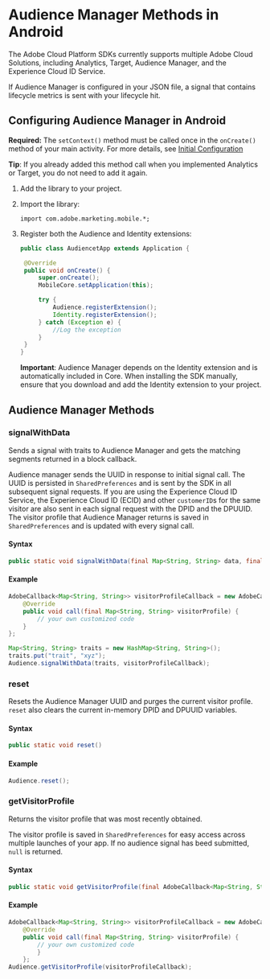 # Audience Manager Methods in Android

The Adobe Cloud Platform SDKs currently supports multiple Adobe Cloud Solutions, including Analytics, Target, Audience Manager, and the Experience Cloud ID Service.

If Audience Manager is configured in your JSON file, a signal that contains lifecycle metrics is sent with your lifecycle hit.

## Configuring Audience Manager in Android

**Required:** The `setContext()` method must be called once in the `onCreate()` method of your main activity. For more details, see [Initial Configuration](../../../client-side-information/mobile/sdk-core/configuration-methods-in-android.md)

**Tip**: If you already added this method call when you implemented Analytics or Target, you do not need to add it again.

1. Add the library to your project.
2. Import the library:

   `import com.adobe.marketing.mobile.*;`

3. Register both the Audience and Identity extensions:

   ```java
   public class AudiencetApp extends Application {

    @Override
    public void onCreate() {
        super.onCreate();
        MobileCore.setApplication(this);

        try {
            Audience.registerExtension();
            Identity.registerExtension();
        } catch (Exception e) {
            //Log the exception
        }
    }
   }
   ```

   **Important**: Audience Manager depends on the Identity extension and is automatically included in Core. When installing the SDK manually, ensure that you download and add the Identity extension to your project.

## Audience Manager Methods

### signalWithData

Sends a signal with traits to Audience Manager and gets the matching segments returned in a block callback.

Audience manager sends the UUID in response to initial signal call. The UUID is persisted in `SharedPreferences` and is sent by the SDK in all subsequent signal requests. If you are using the Experience Cloud ID Service, the Experience Cloud ID \(ECID\) and other `customerID`s for the same visitor are also sent in each signal request with the DPID and the DPUUID. The visitor profile that Audience Manager returns is saved in `SharedPreferences` and is updated with every signal call.

#### Syntax

```java
public static void signalWithData(final Map<String, String> data, final AdobeCallback<Map<String, String>> callback)
```

#### Example

```java
AdobeCallback<Map<String, String>> visitorProfileCallback = new AdobeCallback<Map<String, String>>() {
    @Override
    public void call(final Map<String, String> visitorProfile) {
        // your own customized code
    }
};

Map<String, String> traits = new HashMap<String, String>();
traits.put("trait", "xyz");
Audience.signalWithData(traits, visitorProfileCallback);
```

### reset

Resets the Audience Manager UUID and purges the current visitor profile. `reset` also clears the current in-memory DPID and DPUUID variables.

#### Syntax

```java
public static void reset()
```

#### Example

```java
Audience.reset();
```

### getVisitorProfile

Returns the visitor profile that was most recently obtained.

The visitor profile is saved in `SharedPreferences` for easy access across multiple launches of your app. If no audience signal has beed submitted, `null` is returned.

#### Syntax

```java
public static void getVisitorProfile(final AdobeCallback<Map<String, String>> adobeCallback)
```

#### Example

```java
AdobeCallback<Map<String, String>> visitorProfileCallback = new AdobeCallback<Map<String, String>>() {
    @Override
    public void call(final Map<String, String> visitorProfile) {
        // your own customized code
        }
    };
Audience.getVisitorProfile(visitorProfileCallback);
```

